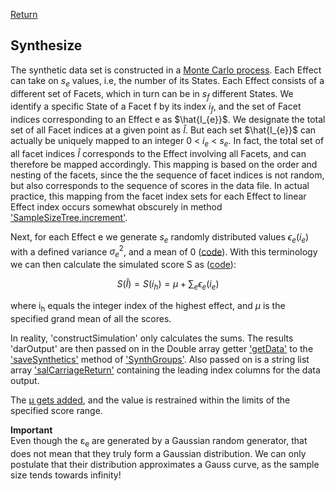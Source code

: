 [Return](professionals.md)
## Synthesize ##
The synthetic data set is constructed in a [Monte Carlo process](https://en.wikipedia.org/wiki/Monte_Carlo_method). Each Effect can take on $s_{e}$ values, i.e, the number of its States. Each Effect consists of a different set of Facets, which in turn can be in $s_{f}$ different States. We identify a specific State of a Facet f by its index $i_{f}$, and the set of Facet indices corresponding to an Effect e as 
$\hat{I_{e}}$. We designate the total set of all Facet indices at a given point as $\hat{I}$.  But each set $\hat{I_{e}}$ can actually be uniquely mapped to an  integer 0 &lt; $i_{e}$ &lt; $s_{e}$.  In fact, the total set of all facet indices $\hat{I}$ corresponds to the Effect involving all Facets, and can therefore be mapped accordingly. This mapping is based on the order and nesting of the facets, since the the sequence of facet indices is not random, but also corresponds to the sequence of scores in the data file. In actual practice, this mapping from the facet index sets for each Effect to linear Effect index occurs somewhat obscurely in method ['SampleSizeTree.increment'](../workbench/GS_L/src/model/SampleSizeTree.java#L594).

Next, for each Effect e we generate $s_{e}$ randomly distributed values $\epsilon_{e}(i_{e})$ with a defined variance $\sigma^{2}_{e}$, and a mean of 0 ([code](../workbench/GS_L/src/utilities/constructSimulation.java#L100)). With this terminology we can then calculate the simulated score S as ([code](../workbench/GS_L/src/utilities/constructSimulation.java#L75)):

$$S(\hat{I}) = S(i_{h}) = \mu + \sum_{e}\epsilon_{e}(i_{e})$$

where i<sub>h</sub> equals the integer index of the highest effect, and $\mu$ is the specified grand mean of all the scores.

In reality, 'constructSimulation' only calculates the sums. The results 'darOutput' are then passed on in the Double array getter ['getData'](../workbench/GS_L/src/utilities/constructSimulation.java#L164) to the ['saveSynthetics'](../workbench/GS_L/src/steps/SynthGroups.java#L1161) method of ['SynthGroups'](../workbench/GS_L/src/steps/SynthGroups.java#L168). Also passed on is a string list array ['salCarriageReturn'](../workbench/GS_L/src/utilities/constructSimulation.java#L168) containing the leading index columns for the data output.

The [&mu; gets added](../workbench/GS_L/src/steps/SynthGroups.java#L1215), and the value is restrained within the limits of the specified score range.


**Important**  
Even though the &epsilon;<sub>e</sub> are generated by a Gaussian random generator, that does not mean that they truly form a Gaussian distribution. We can only postulate that their distribution approximates a Gauss curve, as the sample size tends towards infinity!
